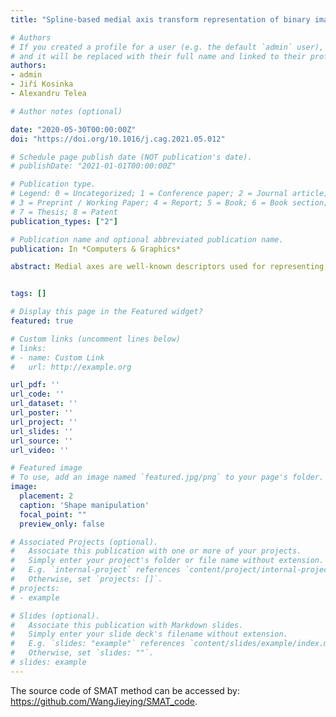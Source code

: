 ```yaml
---
title: "Spline-based medial axis transform representation of binary images"

# Authors
# If you created a profile for a user (e.g. the default `admin` user), write the username (folder name) here 
# and it will be replaced with their full name and linked to their profile.
authors:
- admin
- Jiří Kosinka
- Alexandru Telea

# Author notes (optional)

date: "2020-05-30T00:00:00Z"
doi: "https://doi.org/10.1016/j.cag.2021.05.012"

# Schedule page publish date (NOT publication's date).
# publishDate: "2021-01-01T00:00:00Z"

# Publication type.
# Legend: 0 = Uncategorized; 1 = Conference paper; 2 = Journal article;
# 3 = Preprint / Working Paper; 4 = Report; 5 = Book; 6 = Book section;
# 7 = Thesis; 8 = Patent
publication_types: ["2"]

# Publication name and optional abbreviated publication name.
publication: In *Computers & Graphics*

abstract: Medial axes are well-known descriptors used for representing, manipulating, and compressing binary images. In this paper, we present a full pipeline for computing a stable and accurate piece-wise B-spline representation of Medial Axis Transforms (MATs) of binary images. A comprehensive evaluation on a benchmark shows that our method, called Spline-based Medial Axis Transform (SMAT), achieves very high compression ratios while keeping quality high. Compared with the regular MAT representation, the SMAT yields a much higher compression ratio at the cost of a slightly lower image quality. We illustrate our approach on a multi-scale SMAT representation, generating super-resolution images, and free-form binary image deformation.


tags: []

# Display this page in the Featured widget?
featured: true

# Custom links (uncomment lines below)
# links:
# - name: Custom Link
#   url: http://example.org

url_pdf: ''
url_code: ''
url_dataset: ''
url_poster: ''
url_project: ''
url_slides: ''
url_source: ''
url_video: ''

# Featured image
# To use, add an image named `featured.jpg/png` to your page's folder. 
image:
  placement: 2
  caption: 'Shape manipulation'
  focal_point: ""
  preview_only: false

# Associated Projects (optional).
#   Associate this publication with one or more of your projects.
#   Simply enter your project's folder or file name without extension.
#   E.g. `internal-project` references `content/project/internal-project/index.md`.
#   Otherwise, set `projects: []`.
# projects:
# - example

# Slides (optional).
#   Associate this publication with Markdown slides.
#   Simply enter your slide deck's filename without extension.
#   E.g. `slides: "example"` references `content/slides/example/index.md`.
#   Otherwise, set `slides: ""`.
# slides: example
---
```


The source code of SMAT method can be accessed by: https://github.com/WangJieying/SMAT_code.



